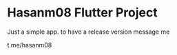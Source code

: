 # Hasanm08 Flutter Project

Just a simple app. to have a release version message me
<p></p>
t.me/hasanm08
<p></p>
<p></p>




